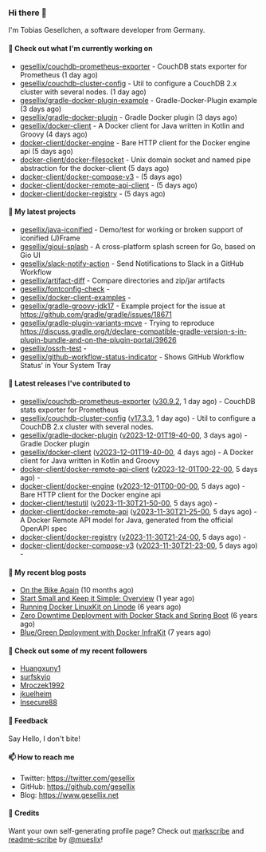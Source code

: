### Hi there 👋

I'm Tobias Gesellchen, a software developer from Germany.

#### 👷 Check out what I'm currently working on

- [gesellix/couchdb-prometheus-exporter](https://github.com/gesellix/couchdb-prometheus-exporter) - CouchDB stats exporter for Prometheus (1 day ago)
- [gesellix/couchdb-cluster-config](https://github.com/gesellix/couchdb-cluster-config) - Util to configure a CouchDB 2.x cluster with several nodes. (1 day ago)
- [gesellix/gradle-docker-plugin-example](https://github.com/gesellix/gradle-docker-plugin-example) - Gradle-Docker-Plugin example (3 days ago)
- [gesellix/gradle-docker-plugin](https://github.com/gesellix/gradle-docker-plugin) - Gradle Docker plugin (3 days ago)
- [gesellix/docker-client](https://github.com/gesellix/docker-client) - A Docker client for Java written in Kotlin and Groovy (4 days ago)
- [docker-client/docker-engine](https://github.com/docker-client/docker-engine) - Bare HTTP client for the Docker engine api (5 days ago)
- [docker-client/docker-filesocket](https://github.com/docker-client/docker-filesocket) - Unix domain socket and named pipe abstraction for the docker-client (5 days ago)
- [docker-client/docker-compose-v3](https://github.com/docker-client/docker-compose-v3) -  (5 days ago)
- [docker-client/docker-remote-api-client](https://github.com/docker-client/docker-remote-api-client) -  (5 days ago)
- [docker-client/docker-registry](https://github.com/docker-client/docker-registry) -  (5 days ago)

#### 🌱 My latest projects

- [gesellix/java-iconified](https://github.com/gesellix/java-iconified) - Demo/test for working or broken support of iconified (J)Frame
- [gesellix/gioui-splash](https://github.com/gesellix/gioui-splash) - A cross-platform splash screen for Go, based on Gio UI
- [gesellix/slack-notify-action](https://github.com/gesellix/slack-notify-action) - Send Notifications to Slack in a GitHub Workflow
- [gesellix/artifact-diff](https://github.com/gesellix/artifact-diff) - Compare directories and zip/jar artifacts
- [gesellix/fontconfig-check](https://github.com/gesellix/fontconfig-check) - 
- [gesellix/docker-client-examples](https://github.com/gesellix/docker-client-examples) - 
- [gesellix/gradle-groovy-jdk17](https://github.com/gesellix/gradle-groovy-jdk17) - Example project for the issue at https://github.com/gradle/gradle/issues/18671
- [gesellix/gradle-plugin-variants-mcve](https://github.com/gesellix/gradle-plugin-variants-mcve) - Trying to reproduce https://discuss.gradle.org/t/declare-compatible-gradle-version-s-in-plugin-bundle-and-on-the-plugin-portal/39626
- [gesellix/ossrh-test](https://github.com/gesellix/ossrh-test) - 
- [gesellix/github-workflow-status-indicator](https://github.com/gesellix/github-workflow-status-indicator) - Shows GitHub Workflow Status&#39; in Your System Tray

#### 🔭 Latest releases I've contributed to

- [gesellix/couchdb-prometheus-exporter](https://github.com/gesellix/couchdb-prometheus-exporter) ([v30.9.2](https://github.com/gesellix/couchdb-prometheus-exporter/releases/tag/v30.9.2), 1 day ago) - CouchDB stats exporter for Prometheus
- [gesellix/couchdb-cluster-config](https://github.com/gesellix/couchdb-cluster-config) ([v17.3.3](https://github.com/gesellix/couchdb-cluster-config/releases/tag/v17.3.3), 1 day ago) - Util to configure a CouchDB 2.x cluster with several nodes.
- [gesellix/gradle-docker-plugin](https://github.com/gesellix/gradle-docker-plugin) ([v2023-12-01T19-40-00](https://github.com/gesellix/gradle-docker-plugin/releases/tag/v2023-12-01T19-40-00), 3 days ago) - Gradle Docker plugin
- [gesellix/docker-client](https://github.com/gesellix/docker-client) ([v2023-12-01T19-40-00](https://github.com/gesellix/docker-client/releases/tag/v2023-12-01T19-40-00), 4 days ago) - A Docker client for Java written in Kotlin and Groovy
- [docker-client/docker-remote-api-client](https://github.com/docker-client/docker-remote-api-client) ([v2023-12-01T00-22-00](https://github.com/docker-client/docker-remote-api-client/releases/tag/v2023-12-01T00-22-00), 5 days ago) - 
- [docker-client/docker-engine](https://github.com/docker-client/docker-engine) ([v2023-12-01T00-00-00](https://github.com/docker-client/docker-engine/releases/tag/v2023-12-01T00-00-00), 5 days ago) - Bare HTTP client for the Docker engine api
- [docker-client/testutil](https://github.com/docker-client/testutil) ([v2023-11-30T21-50-00](https://github.com/docker-client/testutil/releases/tag/v2023-11-30T21-50-00), 5 days ago) - 
- [docker-client/docker-remote-api](https://github.com/docker-client/docker-remote-api) ([v2023-11-30T21-25-00](https://github.com/docker-client/docker-remote-api/releases/tag/v2023-11-30T21-25-00), 5 days ago) - A Docker Remote API model for Java, generated from the official OpenAPI spec
- [docker-client/docker-registry](https://github.com/docker-client/docker-registry) ([v2023-11-30T21-24-00](https://github.com/docker-client/docker-registry/releases/tag/v2023-11-30T21-24-00), 5 days ago) - 
- [docker-client/docker-compose-v3](https://github.com/docker-client/docker-compose-v3) ([v2023-11-30T21-23-00](https://github.com/docker-client/docker-compose-v3/releases/tag/v2023-11-30T21-23-00), 5 days ago) - 

#### 📜 My recent blog posts

- [On the Bike Again](https://www.gesellix.net/post/on-the-bike-again/) (10 months ago)
- [Start Small and Keep it Simple: Overview](https://www.gesellix.net/post/start-small-keep-it-simple-overview/) (1 year ago)
- [Running Docker LinuxKit on Linode](https://www.gesellix.net/post/running-docker-linuxkit-on-linode/) (6 years ago)
- [Zero Downtime Deployment with Docker Stack and Spring Boot](https://www.gesellix.net/post/zero-downtime-deployment-with-docker-stack-and-spring-boot/) (6 years ago)
- [Blue/Green Deployment with Docker InfraKit](https://www.gesellix.net/post/blue-green-deployment-with-docker-infrakit/) (7 years ago)



#### 👯 Check out some of my recent followers

- [Huangxuny1](https://github.com/Huangxuny1)
- [surfskyio](https://github.com/surfskyio)
- [Mroczek1992](https://github.com/Mroczek1992)
- [jkuelheim](https://github.com/jkuelheim)
- [Insecure88](https://github.com/Insecure88)

#### 💬 Feedback

Say Hello, I don't bite!

#### 📫 How to reach me

- Twitter: https://twitter.com/gesellix
- GitHub: https://github.com/gesellix
- Blog: https://www.gesellix.net

#### 🙇 Credits

Want your own self-generating profile page? Check out [markscribe](https://github.com/muesli/markscribe)
and [readme-scribe](https://github.com/muesli/readme-scribe) by [@mueslix](https://twitter.com/mueslix)!

